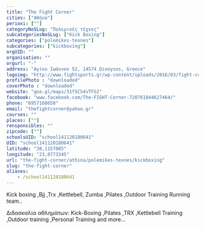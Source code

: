 ```yaml
---
title: "The Fight Corner"
cities: ["Αθήνα"]
perioxi: [""]
categoryNoSLug: "Πολεμικές τέχνες"
subcategoriesNoSLug: ["Kick Boxing"]
categories: ["polemikes-texnes"]
subcategories: ["kickboxing"]
orgUID: ""
organisation: ""
orgurl: "-"
address: "Αγίου Ιωάννου 52, 14574 Dionysos, Greece"
logoimg: "http://www.fightsports.gr/wp-content/uploads/2016/03/fight-corner.jpg"
profilePhoto : "downloaded"
coverPhoto : "downloaded"
website: "goo.gl/maps/31fSCS4vTFS2"
facebook: "www.facebook.com/The-FIGHT-Corner-720761844627464/"
phone: "6957168658"
email: "thefightcorner@yahoo.gr"
courses: ""
places: [""]
rensponsibles: ""
zipcode: [""]
schoolsUID: "school141120180641"
UID: "school141120180641"
latitude: "38,1157085"
longitude: "23,8773345"
url: "the-fight-corner/athina/polemikes-texnes/kickboxing"
slug: "the-fight-corner"
aliases:
    - /school141120180641
---
```



Kick boxing ,Bjj ,Trx ,Kettlebell, Zumba ,Pilates ,Outdoor Training Running team..

Διδασκαλία αθλημάτων: Κick-Boxing ,Pilates ,TRX ,Kettlebell Training ,Outdoor training ,Personal Training and more...